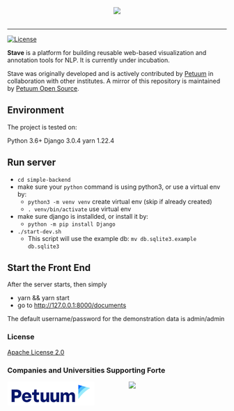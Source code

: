 <div align="center">
   <img src="https://raw.githubusercontent.com/asyml/stave/master/public/logo-light-full-300.png"><br><br>
</div>

-----------------

[![License](https://img.shields.io/badge/license-Apache%202.0-blue.svg)](https://github.com/asyml/stave/blob/master/LICENSE)


**Stave** is a platform for building reusable web-based  visualization and annotation tools for NLP. It is currently under incubation. 

Stave was originally developed and is actively contributed by [Petuum](https://petuum.com/) in collaboration with other institutes. A mirror of this repository is maintained by [Petuum Open Source](https://github.com/petuum).

## Environment
The project is tested on:

Python 3.6+
Django 3.0.4
yarn 1.22.4

## Run server
- `cd simple-backend`
- make sure your `python` command is using python3, or use a virtual env by:
  - `python3 -m venv venv` create virtual env (skip if already created)
  - `. venv/bin/activate` use virtual env
- make sure django is installded, or install it by:
  - `python -m pip install Django`
- `./start-dev.sh`
  - This script will use the example db: `mv db.sqlite3.example db.sqlite3`


## Start the Front End
After the server starts, then simply 
- yarn && yarn start
- go to http://127.0.0.1:8000/documents

The default username/password for the demonstration data is admin/admin

### License

[Apache License 2.0](./LICENSE)

### Companies and Universities Supporting Forte
<p float="left">
   <img src="./docs/_static/img/Petuum.png" width="200" align="top">
   &nbsp;&nbsp;&nbsp;&nbsp;&nbsp;&nbsp;&nbsp;&nbsp;&nbsp;&nbsp;&nbsp;&nbsp;&nbsp;&nbsp;&nbsp;&nbsp;&nbsp;&nbsp;
   <img src="https://asyml.io/assets/institutions/cmu.png", width="200" align="top">
</p>

